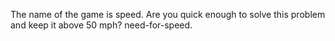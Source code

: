 The name of the game is speed. Are you quick enough to solve this problem and keep it above 50 mph? need-for-speed.

